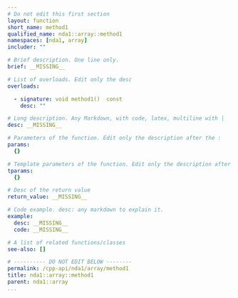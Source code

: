```yaml
---
# Do not edit this first section
layout: function
short_name: method1
qualified_name: nda1::array::method1
namespaces: [nda1, array]
includer: ""

# Brief description. One line only.
brief: __MISSING__

# List of overloads. Edit only the desc
overloads:

  - signature: void method1()  const
    desc: ""

# Long description. Any Markdown, with code, latex, multiline with |
desc: __MISSING__

# Parameters of the function. Edit only the description after the :
params:
  {}

# Template parameters of the function. Edit only the description after the :
tparams:
  {}

# Desc of the return value
return_value: __MISSING__

# Code example. desc: any markdown to explain it.
example:
  desc: __MISSING__
  code: __MISSING__

# A list of related functions/classes
see-also: []

# ---------- DO NOT EDIT BELOW --------
permalink: /cpp-api/nda1/array/method1
title: nda1::array::method1
parent: nda1::array
...
```


